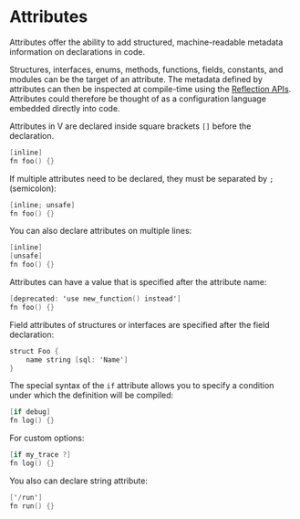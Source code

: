 # Attributes

Attributes offer the ability to add structured, machine-readable metadata information on
declarations in code.

Structures, interfaces, enums, methods, functions, fields, constants, and modules can be the target
of an attribute.
The metadata defined by attributes can then be inspected at compile-time using the
[Reflection APIs](../compile-time/reflection.md).
Attributes could therefore be thought of as a configuration language embedded directly into code.

Attributes in V are declared inside square brackets `[]` before the declaration.

```v
[inline]
fn foo() {}
```

If multiple attributes need to be declared, they must be separated by `;` (semicolon):

```v
[inline; unsafe]
fn foo() {}
```

You can also declare attributes on multiple lines:

```v nofmt
[inline]
[unsafe]
fn foo() {}
```

Attributes can have a value that is specified after the attribute name:

```v
[deprecated: 'use new_function() instead']
fn foo() {}
```

Field attributes of structures or interfaces are specified after the field declaration:

```v
struct Foo {
	name string [sql: 'Name']
}
```

The special syntax of the `if` attribute allows you to specify a condition under which the
definition will be compiled:

```v
[if debug]
fn log() {}
```

For custom options:

```v
[if my_trace ?]
fn log() {}
```

You also can declare string attribute:

```v
['/run']
fn run() {}
```
